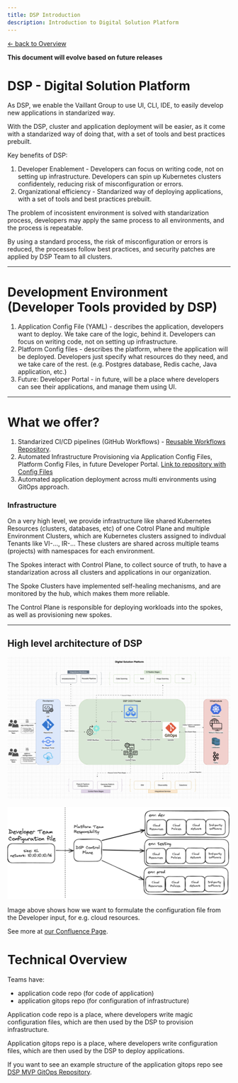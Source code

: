 ```yaml
---
title: DSP Introduction
description: Introduction to Digital Solution Platform
---
```


[&larr; back to Overview](/dsp)

**This document will evolve based on future releases**

# DSP - Digital Solution Platform

As DSP, we enable the Vaillant Group to use UI, CLI, IDE,
to easily develop new applications in standarized way.

With the DSP, cluster and application deployment will be easier,
as it come with a standarized way of doing that,
with a set of tools and best practices prebuilt.

Key benefits of DSP:
1. Developer Enablement - Developers can focus on writing code, not on setting up infrastructure. Developers can spin up Kubernetes clusters confidentely, reducing risk of misconfiguration or errors.
2. Organizational efficiency - Standarized way of deploying applications, with a set of tools and best practices prebuilt.

The problem of incosistent environment is solved with standarization process,
developers may apply the same process to all environments,
and the process is repeatable.

By using a standard process,
the risk of misconfiguration or errors is reduced,
the processes follow best practices,
and security patches are applied by DSP Team to all clusters.

---

# Development Environment (Developer Tools provided by DSP)
1. Application Config File (YAML) - describes the application, developers want to deploy. We take care of the logic, behind it. Developers can focus on writing code, not on setting up infrastructure.
2. Platform Config files - describes the platform, where the application will be deployed. Developers just specify what resources do they need, and we take care of the rest. (e.g. Postgres database, Redis cache, Java application, etc.)
3. Future: Developer Portal - in future, will be a place where developers can see their applications, and manage them using UI.

---

# What we offer?
1. Standarized CI/CD pipelines (GitHub Workflows) - [Reusable Workflows Repository](https://github.com/Digital-Solutions-Foundation/reusable-workflows).
2. Automated Infrastructure Provisioning via Application Config Files, Platform Config Files, in future Developer Portal. [Link to repository with Config Files](https://github.com/Digital-Solution-Platform/gitops-digital-solution-platform)
3. Automated application deployment across multi environments using GitOps approach.

### Infrastructure

On a very high level,
we provide infrastructure like shared Kubernetes Resources (clusters, databases, etc) of one Cotrol Plane and multiple Environment Clusters,
which are Kubernetes clusters assigned to indivdual Tenants like VI-..., IR-...
These clusters are shared across multiple teams (projects) with namespaces for each environment.

The Spokes interact with Control Plane,
to collect source of truth,
to have a standarization across all clusters and applications in our organization.

The Spoke Clusters have implemented self-healing mechanisms,
and are monitored by the hub,
which makes them more reliable.

The Control Plane is responsible for deploying workloads into the spokes,
as well as provisioning new spokes.

---

## High level architecture of DSP

![DSP Architecture](./images/dsp-architecture.png)

![Configuration File](./images/configuration-file.png)

Image above shows how we want to formulate the configuration file from the Developer input, for e.g. cloud resources.

See more at [our Confluence Page](https://groupspace.vaillant-group.com/display/VIXP/Digital+Solution+Platform+Architecture).

# Technical Overview

Teams have:
- application code repo (for code of application)
- application gitops repo (for configuration of infrastructure)

Application code repo is a place,
where developers write magic configuration files,
which are then used by the DSP to provision infrastructure.

Application gitops repo is a place,
where developers write configuration files,
which are then used by the DSP to deploy applications.

If you want to see an example structure of the application gitops repo see
[DSP MVP GitOps Repository](https://github.com/Digital-Solution-Platform/gitops-digital-solution-platform).
